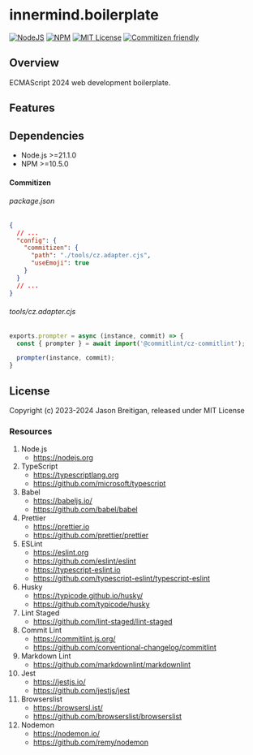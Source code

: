 # innermind.boilerplate

[![NodeJS][node]][node-url]
[![NPM][npm]][npm-url]
[![MIT License][license]][license-url]
[![Commitizen friendly][commitizen]][commitizen-url]

## Overview

ECMAScript 2024 web development boilerplate.

## Features

## Dependencies

- Node.js >=21.1.0
- NPM >=10.5.0

#### Commitizen

###### package.json

```json
{
  // ...
  "config": {
    "commitizen": {
      "path": "./tools/cz.adapter.cjs",
      "useEmoji": true
    }
  }
  // ...
}
```

###### tools/cz.adapter.cjs

```js
exports.prompter = async (instance, commit) => {
  const { prompter } = await import('@commitlint/cz-commitlint');

  prompter(instance, commit);
}
```

## License

Copyright (c) 2023-2024 Jason Breitigan, released under MIT License

### Resources

1. Node.js
   + <https://nodejs.org>
2. TypeScript
   + <https://typescriptlang.org>
   + <https://github.com/microsoft/typescript>
3. Babel
   + <https://babeljs.io/>
   + <https://github.com/babel/babel>
4. Prettier
   + <https://prettier.io>
   + <https://github.com/prettier/prettier>
5. ESLint
   + <https://eslint.org>
   + <https://github.com/eslint/eslint>
   + <https://typescript-eslint.io>
   + <https://github.com/typescript-eslint/typescript-eslint>
6. Husky
   + <https://typicode.github.io/husky/>
   + <https://github.com/typicode/husky>
7. Lint Staged
   + <https://github.com/lint-staged/lint-staged>
8. Commit Lint
   + <https://commitlint.js.org/>
   + <https://github.com/conventional-changelog/commitlint>
9. Markdown Lint
   + <https://github.com/markdownlint/markdownlint>
10. Jest
    + <https://jestjs.io/>
    + <https://github.com/jestjs/jest>
11. Browserslist
    + <https://browsersl.ist/>
    + <https://github.com/browserslist/browserslist>
12. Nodemon
    + <https://nodemon.io/>
    + <https://github.com/remy/nodemon>

[npm]: https://img.shields.io/npm/v/npm
[npm-url]: https://www.npmjs.com/
[node]: https://img.shields.io/badge/node-%3E%3D21.1.0-blue
[node-url]: https://nodejs.org
[license-url]: LICENSE
[license]: http://img.shields.io/badge/license-MIT-000000.svg?style=flat-square
[commitizen-url]: http://commitizen.github.io/cz-cli/
[commitizen]: https://img.shields.io/badge/commitizen-friendly-brightgreen.svg
